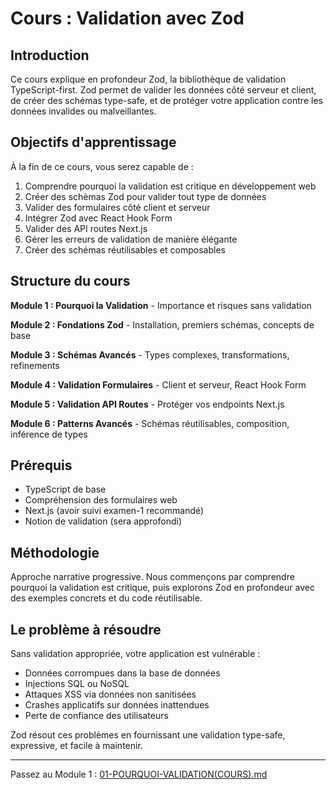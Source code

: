 # Cours : Validation avec Zod

## Introduction

Ce cours explique en profondeur Zod, la bibliothèque de validation TypeScript-first. Zod permet de valider les données côté serveur et client, de créer des schémas type-safe, et de protéger votre application contre les données invalides ou malveillantes.

## Objectifs d'apprentissage

À la fin de ce cours, vous serez capable de :

1. Comprendre pourquoi la validation est critique en développement web
2. Créer des schémas Zod pour valider tout type de données
3. Valider des formulaires côté client et serveur
4. Intégrer Zod avec React Hook Form
5. Valider des API routes Next.js
6. Gérer les erreurs de validation de manière élégante
7. Créer des schémas réutilisables et composables

## Structure du cours

**Module 1 : Pourquoi la Validation** - Importance et risques sans validation

**Module 2 : Fondations Zod** - Installation, premiers schémas, concepts de base

**Module 3 : Schémas Avancés** - Types complexes, transformations, refinements

**Module 4 : Validation Formulaires** - Client et serveur, React Hook Form

**Module 5 : Validation API Routes** - Protéger vos endpoints Next.js

**Module 6 : Patterns Avancés** - Schémas réutilisables, composition, inférence de types

## Prérequis

- TypeScript de base
- Compréhension des formulaires web
- Next.js (avoir suivi examen-1 recommandé)
- Notion de validation (sera approfondi)

## Méthodologie

Approche narrative progressive. Nous commençons par comprendre pourquoi la validation est critique, puis explorons Zod en profondeur avec des exemples concrets et du code réutilisable.

## Le problème à résoudre

Sans validation appropriée, votre application est vulnérable :
- Données corrompues dans la base de données
- Injections SQL ou NoSQL
- Attaques XSS via données non sanitisées
- Crashes applicatifs sur données inattendues
- Perte de confiance des utilisateurs

Zod résout ces problèmes en fournissant une validation type-safe, expressive, et facile à maintenir.

---

Passez au Module 1 : [01-POURQUOI-VALIDATION(COURS).md](./01-POURQUOI-VALIDATION(COURS).md)

